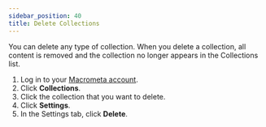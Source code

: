 ```yaml
---
sidebar_position: 40
title: Delete Collections
---
```


You can delete any type of collection. When you delete a collection, all content is removed and the collection no longer appears in the Collections list.

1. Log in to your [Macrometa account](https://auth.paas.macrometa.io/).
1. Click **Collections**.
1. Click the collection that you want to delete.
1. Click **Settings**.
1. In the Settings tab, click **Delete**.